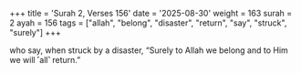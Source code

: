 +++
title = 'Surah 2, Verses 156'
date = '2025-08-30'
weight = 163
surah = 2
ayah = 156
tags = ["allah", "belong", "disaster", "return", "say", "struck", "surely"]
+++

who say, when struck by a disaster, “Surely to Allah we belong and to Him we will ˹all˺ return.”